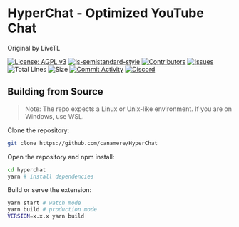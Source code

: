 # HyperChat - Optimized YouTube Chat
Original by LiveTL

[![License: AGPL v3](https://img.shields.io/badge/License-AGPL%20v3-blue.svg)](https://www.gnu.org/licenses/agpl-3.0)
[![js-semistandard-style](https://img.shields.io/badge/code%20style-semistandard-brightgreen.svg)](https://github.com/standard/semistandard)
[![Contributors](https://img.shields.io/github/contributors/LiveTL/HyperChat)](https://github.com/LiveTL/HyperChat/contributors)
[![Issues](https://img.shields.io/github/issues/LiveTL/HyperChat)](https://github.com/LiveTL/HyperChat/issues)
![Total Lines](https://img.shields.io/tokei/lines/github/LiveTL/HyperChat)
![Size](https://img.shields.io/github/repo-size/LiveTL/HyperChat)
[![Commit Activity](https://img.shields.io/github/commit-activity/w/LiveTL/HyperChat)](https://github.com/LiveTL/HyperChat/commits/)
[![Discord](https://img.shields.io/discord/780938154437640232.svg?label=&logo=discord&logoColor=ffffff&color=7389D8&labelColor=6A7EC2)](https://discord.gg/uJrV3tmthg)

## Building from Source

> Note: The repo expects a Linux or Unix-like environment. If you are on Windows, use WSL.

Clone the repository:

```bash
git clone https://github.com/canamere/HyperChat
```

Open the repository and npm install:

```bash
cd hyperchat
yarn # install dependencies
```

Build or serve the extension:

```bash
yarn start # watch mode
yarn build # production mode
VERSION=x.x.x yarn build
```
